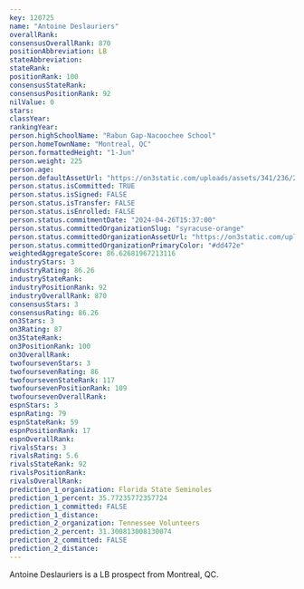 ```yaml
---
key: 120725
name: "Antoine Deslauriers"
overallRank: 
consensusOverallRank: 870
positionAbbreviation: LB
stateAbbreviation: 
stateRank: 
positionRank: 100
consensusStateRank: 
consensusPositionRank: 92
nilValue: 0
stars: 
classYear: 
rankingYear: 
person.highSchoolName: "Rabun Gap-Nacoochee School"
person.homeTownName: "Montreal, QC"
person.formattedHeight: "1-Jun"
person.weight: 225
person.age: 
person.defaultAssetUrl: "https://on3static.com/uploads/assets/341/236/236341.png"
person.status.isCommitted: TRUE
person.status.isSigned: FALSE
person.status.isTransfer: FALSE
person.status.isEnrolled: FALSE
person.status.commitmentDate: "2024-04-26T15:37:00"
person.status.committedOrganizationSlug: "syracuse-orange"
person.status.committedOrganizationAssetUrl: "https://on3static.com/uploads/assets/260/150/150260.svg"
person.status.committedOrganizationPrimaryColor: "#dd472e"
weightedAggregateScore: 86.62681967213116
industryStars: 3
industryRating: 86.26
industryStateRank: 
industryPositionRank: 92
industryOverallRank: 870
consensusStars: 3
consensusRating: 86.26
on3Stars: 3
on3Rating: 87
on3StateRank: 
on3PositionRank: 100
on3OverallRank: 
twofoursevenStars: 3
twofoursevenRating: 86
twofoursevenStateRank: 117
twofoursevenPositionRank: 109
twofoursevenOverallRank: 
espnStars: 3
espnRating: 79
espnStateRank: 59
espnPositionRank: 17
espnOverallRank: 
rivalsStars: 3
rivalsRating: 5.6
rivalsStateRank: 92
rivalsPositionRank: 
rivalsOverallRank: 
prediction_1_organization: Florida State Seminoles
prediction_1_percent: 35.77235772357724
prediction_1_committed: FALSE
prediction_1_distance: 
prediction_2_organization: Tennessee Volunteers
prediction_2_percent: 31.300813008130074
prediction_2_committed: FALSE
prediction_2_distance: 
---
```

Antoine Deslauriers is a LB prospect from Montreal, QC.